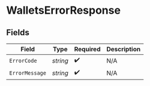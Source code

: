 # WalletsErrorResponse


## Fields

| Field              | Type               | Required           | Description        |
| ------------------ | ------------------ | ------------------ | ------------------ |
| `ErrorCode`        | *string*           | :heavy_check_mark: | N/A                |
| `ErrorMessage`     | *string*           | :heavy_check_mark: | N/A                |
